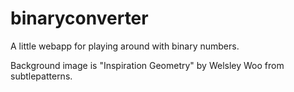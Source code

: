 # binaryconverter
A little webapp for playing around with binary numbers.

Background image is "Inspiration Geometry" by Welsley Woo from subtlepatterns.
